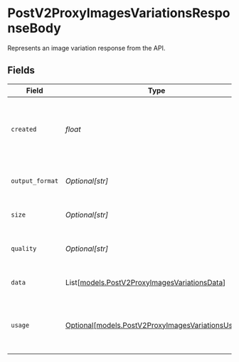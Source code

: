 # PostV2ProxyImagesVariationsResponseBody

Represents an image variation response from the API.


## Fields

| Field                                                                                              | Type                                                                                               | Required                                                                                           | Description                                                                                        |
| -------------------------------------------------------------------------------------------------- | -------------------------------------------------------------------------------------------------- | -------------------------------------------------------------------------------------------------- | -------------------------------------------------------------------------------------------------- |
| `created`                                                                                          | *float*                                                                                            | :heavy_check_mark:                                                                                 | The Unix timestamp (in seconds) of when the image was created.                                     |
| `output_format`                                                                                    | *Optional[str]*                                                                                    | :heavy_minus_sign:                                                                                 | The output format of the image generation                                                          |
| `size`                                                                                             | *Optional[str]*                                                                                    | :heavy_minus_sign:                                                                                 | The size of the image generated                                                                    |
| `quality`                                                                                          | *Optional[str]*                                                                                    | :heavy_minus_sign:                                                                                 | The quality of the image generated                                                                 |
| `data`                                                                                             | List[[models.PostV2ProxyImagesVariationsData](../models/postv2proxyimagesvariationsdata.md)]       | :heavy_check_mark:                                                                                 | The list of generated images.                                                                      |
| `usage`                                                                                            | [Optional[models.PostV2ProxyImagesVariationsUsage]](../models/postv2proxyimagesvariationsusage.md) | :heavy_minus_sign:                                                                                 | The token usage information for the image generation.                                              |